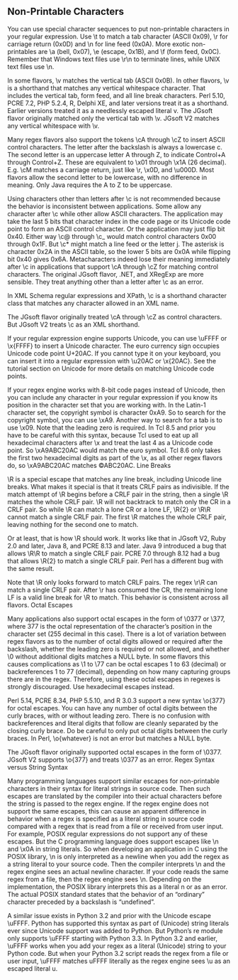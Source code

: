 ## Non-Printable Characters

You can use special character sequences to put non-printable characters in your regular expression. Use \t to match a tab character (ASCII 0x09), \r for carriage return (0x0D) and \n for line feed (0x0A). More exotic non-printables are \a (bell, 0x07), \e (escape, 0x1B), and \f (form feed, 0x0C). Remember that Windows text files use \r\n to terminate lines, while UNIX text files use \n.

In some flavors, \v matches the vertical tab (ASCII 0x0B). In other flavors, \v is a shorthand that matches any vertical whitespace character. That includes the vertical tab, form feed, and all line break characters. Perl 5.10, PCRE 7.2, PHP 5.2.4, R, Delphi XE, and later versions treat it as a shorthand. Earlier versions treated it as a needlessly escaped literal v. The JGsoft flavor originally matched only the vertical tab with \v. JGsoft V2 matches any vertical whitespace with \v.

Many regex flavors also support the tokens \cA through \cZ to insert ASCII control characters. The letter after the backslash is always a lowercase c. The second letter is an uppercase letter A through Z, to indicate Control+A through Control+Z. These are equivalent to \x01 through \x1A (26 decimal). E.g. \cM matches a carriage return, just like \r, \x0D, and \u000D. Most flavors allow the second letter to be lowercase, with no difference in meaning. Only Java requires the A to Z to be uppercase.

Using characters other than letters after \c is not recommended because the behavior is inconsistent between applications. Some allow any character after \c while other allow ASCII characters. The application may take the last 5 bits that character index in the code page or its Unicode code point to form an ASCII control character. Or the application may just flip bit 0x40. Either way \c@ through \c_ would match control characters 0x00 through 0x1F. But \c* might match a line feed or the letter j. The asterisk is character 0x2A in the ASCII table, so the lower 5 bits are 0x0A while flipping bit 0x40 gives 0x6A. Metacharacters indeed lose their meaning immediately after \c in applications that support \cA through \cZ for matching control characters. The original JGsoft flavor, .NET, and XRegExp are more sensible. They treat anything other than a letter after \c as an error.

In XML Schema regular expressions and XPath, \c is a shorthand character class that matches any character allowed in an XML name.

The JGsoft flavor originally treated \cA through \cZ as control characters. But JGsoft V2 treats \c as an XML shorthand.

If your regular expression engine supports Unicode, you can use \uFFFF or \x{FFFF} to insert a Unicode character. The euro currency sign occupies Unicode code point U+20AC. If you cannot type it on your keyboard, you can insert it into a regular expression with \u20AC or \x{20AC}. See the tutorial section on Unicode for more details on matching Unicode code points.

If your regex engine works with 8-bit code pages instead of Unicode, then you can include any character in your regular expression if you know its position in the character set that you are working with. In the Latin-1 character set, the copyright symbol is character 0xA9. So to search for the copyright symbol, you can use \xA9. Another way to search for a tab is to use \x09. Note that the leading zero is required. In Tcl 8.5 and prior you have to be careful with this syntax, because Tcl used to eat up all hexadecimal characters after \x and treat the last 4 as a Unicode code point. So \xA9ABC20AC would match the euro symbol. Tcl 8.6 only takes the first two hexadecimal digits as part of the \x, as all other regex flavors do, so \xA9ABC20AC matches ©ABC20AC.
Line Breaks

\R is a special escape that matches any line break, including Unicode line breaks. What makes it special is that it treats CRLF pairs as indivisible. If the match attempt of \R begins before a CRLF pair in the string, then a single \R matches the whole CRLF pair. \R will not backtrack to match only the CR in a CRLF pair. So while \R can match a lone CR or a lone LF, \R{2} or \R\R cannot match a single CRLF pair. The first \R matches the whole CRLF pair, leaving nothing for the second one to match.

Or at least, that is how \R should work. It works like that in JGsoft V2, Ruby 2.0 and later, Java 8, and PCRE 8.13 and later. Java 9 introduced a bug that allows \R\R to match a single CRLF pair. PCRE 7.0 through 8.12 had a bug that allows \R{2} to match a single CRLF pair. Perl has a different bug with the same result.

Note that \R only looks forward to match CRLF pairs. The regex \r\R can match a single CRLF pair. After \r has consumed the CR, the remaining lone LF is a valid line break for \R to match. This behavior is consistent across all flavors.
Octal Escapes

Many applications also support octal escapes in the form of \0377 or \377, where 377 is the octal representation of the character’s position in the character set (255 decimal in this case). There is a lot of variation between regex flavors as to the number of octal digits allowed or required after the backslash, whether the leading zero is required or not allowed, and whether \0 without additional digits matches a NULL byte. In some flavors this causes complications as \1 to \77 can be octal escapes 1 to 63 (decimal) or backreferences 1 to 77 (decimal), depending on how many capturing groups there are in the regex. Therefore, using these octal escapes in regexes is strongly discouraged. Use hexadecimal escapes instead.

Perl 5.14, PCRE 8.34, PHP 5.5.10, and R 3.0.3 support a new syntax \o{377} for octal escapes. You can have any number of octal digits between the curly braces, with or without leading zero. There is no confusion with backreferences and literal digits that follow are cleanly separated by the closing curly brace. Do be careful to only put octal digits between the curly braces. In Perl, \o{whatever} is not an error but matches a NULL byte.

The JGsoft flavor originally supported octal escapes in the form of \0377. JGsoft V2 supports \o{377} and treats \0377 as an error.
Regex Syntax versus String Syntax

Many programming languages support similar escapes for non-printable characters in their syntax for literal strings in source code. Then such escapes are translated by the compiler into their actual characters before the string is passed to the regex engine. If the regex engine does not support the same escapes, this can cause an apparent difference in behavior when a regex is specified as a literal string in source code compared with a regex that is read from a file or received from user input. For example, POSIX regular expressions do not support any of these escapes. But the C programming language does support escapes like \n and \x0A in string literals. So when developing an application in C using the POSIX library, \n is only interpreted as a newline when you add the regex as a string literal to your source code. Then the compiler interprets \n and the regex engine sees an actual newline character. If your code reads the same regex from a file, then the regex engine sees \n. Depending on the implementation, the POSIX library interprets this as a literal n or as an error. The actual POSIX standard states that the behavior of an “ordinary” character preceded by a backslash is “undefined”.

A similar issue exists in Python 3.2 and prior with the Unicode escape \uFFFF. Python has supported this syntax as part of (Unicode) string literals ever since Unicode support was added to Python. But Python’s re module only supports \uFFFF starting with Python 3.3. In Python 3.2 and earlier, \uFFFF works when you add your regex as a literal (Unicode) string to your Python code. But when your Python 3.2 script reads the regex from a file or user input, \uFFFF matches uFFFF literally as the regex engine sees \u as an escaped literal u.